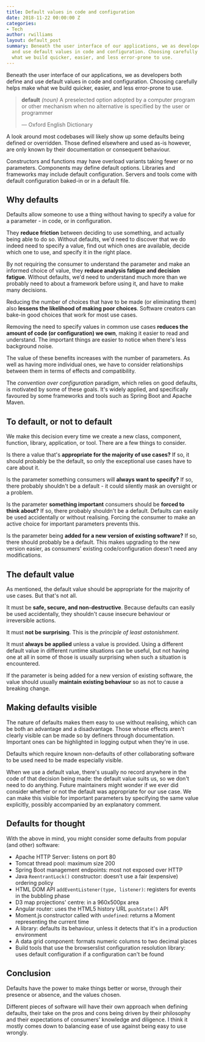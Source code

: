 ```yaml
---
title: Default values in code and configuration
date: 2018-11-22 00:00:00 Z
categories:
- Tech
author: rwilliams
layout: default_post
summary: Beneath the user interface of our applications, we as developers both define
  and use default values in code and configuration. Choosing carefully helps make
  what we build quicker, easier, and less error-prone to use.
---
```


Beneath the user interface of our applications, we as developers both define and use default values in code and configuration. Choosing carefully helps make what we build quicker, easier, and less error-prone to use.

> **default** *(noun)* A preselected option adopted by a computer program or other mechanism when no alternative is specified by the user or programmer
>
> &mdash; Oxford English Dictionary

A look around most codebases will likely show up some defaults being defined or overridden. Those defined elsewhere and used as-is however, are only known by their documentation or consequent behaviour.

Constructors and functions may have overload variants taking fewer or no parameters. Components may define default options. Libraries and frameworks may include default configuration. Servers and tools come with default configuration baked-in or in a default file.


## Why defaults
Defaults allow someone to use a thing without having to specify a value for a parameter - in code, or in configuration.

They **reduce friction** between deciding to use something, and actually being able to do so. Without defaults, we'd need to discover that we do indeed need to specify a value, find out which ones are available, decide which one to use, and specify it in the right place.

By not requiring the consumer to understand the parameter and make an informed choice of value, they **reduce analysis fatigue and decision fatigue**. Without defaults, we'd need to understand much more than we probably need to about a framework before using it, and have to make many decisions.

Reducing the number of choices that have to be made (or eliminating them) also **lessens the likelihood of making poor choices**.  Software creators can bake-in good choices that work for most use cases.

Removing the need to specify values in common use cases **reduces the amount of code (or configuration) we own**, making it easier to read and understand. The important things are easier to notice when there's less background noise.

The value of these benefits increases with the number of parameters. As well as having more individual ones, we have to consider relationships between them in terms of effects and compatibility.

The *convention over configuration* paradigm, which relies on good defaults, is motivated by some of these goals. It's widely applied, and specifically favoured by some frameworks and tools such as Spring Boot and Apache Maven.


## To default, or not to default
We make this decision every time we create a new class, component, function, library, application, or tool. There are a few things to consider.

Is there a value that's **appropriate for the majority of use cases?** If so, it should probably be the default, so only the exceptional use cases have to care about it.

Is the parameter something consumers will **always want to specify?** If so, there probably shouldn't be a default - it could silently mask an oversight or a problem.

Is the parameter **something important** consumers should be **forced to think about?** If so, there probably shouldn't be a default. Defaults can easily be used accidentally or without realising. Forcing the consumer to make an active choice for important parameters prevents this.

Is the parameter being **added for a new version of existing software?** If so, there should probably be a default. This makes upgrading to the new version easier, as consumers' existing code/configuration doesn't need any modifications.


## The default value
As mentioned, the default value should be appropriate for the majority of use cases. But that's not all.

It must be **safe, secure, and non-destructive**. Because defaults can easily be used accidentally, they shouldn't cause insecure behaviour or irreversible actions.

It must **not be surprising**. This is the *principle of least astonishment*.

It must **always be applied** unless a value is provided. Using a different default value in different runtime situations can be useful, but not having one at all in some of those is usually surprising when such a situation is encountered.

If the parameter is being added for a new version of existing software, the value should usually **maintain existing behaviour** so as not to cause a breaking change.


## Making defaults visible
The nature of defaults makes them easy to use without realising, which can be both an advantage and a disadvantage. Those whose effects aren't clearly visible can be made so by definers through documentation. Important ones can be highlighted in logging output when they're in use.

Defaults which require known non-defaults of other collaborating software to be used need to be made especially visible.

When we use a default value, there's usually no record anywhere in the code of that decision being made: the default value suits us, so we don't need to do anything. Future maintainers might wonder if we ever did consider whether or not the default was appropriate for our use case. We can make this visible for important parameters by specifying the same value explicitly, possibly accompanied by an explanatory comment.

## Defaults for thought
With the above in mind, you might consider some defaults from popular (and other) software:

* Apache HTTP Server: listens on port 80
* Tomcat thread pool: maximum size 200
* Spring Boot management endpoints: most not exposed over HTTP
* Java `ReentrantLock()` constructor: doesn't use a fair (expensive) ordering policy
* HTML DOM API `addEventListener(type, listener)`: registers for events in the bubbling phase
* D3 map projections' centre: in a 960x500px area
* Angular router: uses the HTML5 history URL `pushState()` API
* Moment.js constructor called with `undefined`: returns a Moment representing the current time
* A library: defaults its behaviour, unless it detects that it's in a production environment
* A data grid component: formats numeric columns to two decimal places
* Build tools that use the browserslist configuration resolution library: uses default configuration if a configuration can't be found

## Conclusion
Defaults have the power to make things better or worse, through their presence or absence, and the values chosen.

Different pieces of software will have their own approach when defining defaults, their take on the pros and cons being driven by their philosophy and their expectations of consumers' knowledge and diligence. I think it mostly comes down to balancing ease of use against being easy to use wrongly.
